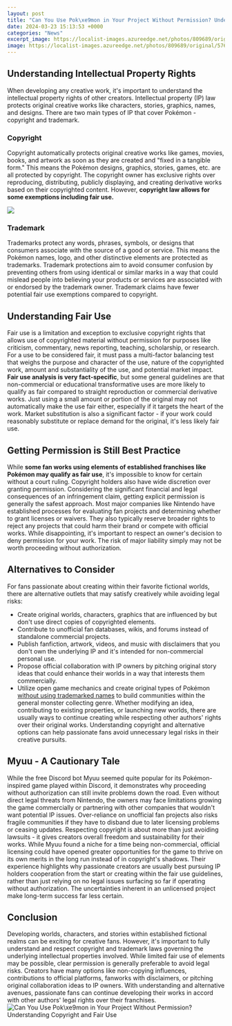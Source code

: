 ```yaml
---
layout: post
title: "Can You Use Pok\xe9mon in Your Project Without Permission? Understanding Copyright and Fair Use"
date: 2024-03-23 15:13:53 +0000
categories: "News"
excerpt_image: https://localist-images.azureedge.net/photos/809689/original/576ab2eafa5fc2671301072d446264c883537146.jpg
image: https://localist-images.azureedge.net/photos/809689/original/576ab2eafa5fc2671301072d446264c883537146.jpg
---
```


## Understanding Intellectual Property Rights 
When developing any creative work, it's important to understand the intellectual property rights of other creators. Intellectual property (IP) law protects original creative works like characters, stories, graphics, names, and designs. There are two main types of IP that cover Pokémon - copyright and trademark. 
### Copyright 
Copyright automatically protects original creative works like games, movies, books, and artwork as soon as they are created and "fixed in a tangible form." This means the Pokémon designs, graphics, stories, games, etc. are all protected by copyright. The copyright owner has exclusive rights over reproducing, distributing, publicly displaying, and creating derivative works based on their copyrighted content. However, **copyright law allows for some exemptions including fair use.**

![](https://lis.iwaruna.com/copyright-toolkit/wp-content/uploads/sites/2/2015/11/Infographic_CanIUseThatPicture4-1024x663.jpg)
### Trademark 
Trademarks protect any words, phrases, symbols, or designs that consumers associate with the source of a good or service. This means the Pokémon names, logo, and other distinctive elements are protected as trademarks. Trademark protections aim to avoid consumer confusion by preventing others from using identical or similar marks in a way that could mislead people into believing your products or services are associated with or endorsed by the trademark owner. Trademark claims have fewer potential fair use exemptions compared to copyright.
## Understanding Fair Use 
Fair use is a limitation and exception to exclusive copyright rights that allows use of copyrighted material without permission for purposes like criticism, commentary, news reporting, teaching, scholarship, or research. For a use to be considered fair, it must pass a multi-factor balancing test that weighs the purpose and character of the use, nature of the copyrighted work, amount and substantiality of the use, and potential market impact. 
**Fair use analysis is very fact-specific**, but some general guidelines are that non-commercial or educational transformative uses are more likely to qualify as fair compared to straight reproduction or commercial derivative works. Just using a small amount or portion of the original may not automatically make the use fair either, especially if it targets the heart of the work. Market substitution is also a significant factor - if your work could reasonably substitute or replace demand for the original, it's less likely fair use.
## Getting Permission is Still Best Practice 
While **some fan works using elements of established franchises like Pokémon may qualify as fair use**, it's impossible to know for certain without a court ruling. Copyright holders also have wide discretion over granting permission. Considering the significant financial and legal consequences of an infringement claim, getting explicit permission is generally the safest approach. 
Most major companies like Nintendo have established processes for evaluating fan projects and determining whether to grant licenses or waivers. They also typically reserve broader rights to reject any projects that could harm their brand or compete with official works. While disappointing, it's important to respect an owner's decision to deny permission for your work. The risk of major liability simply may not be worth proceeding without authorization.
## Alternatives to Consider 
For fans passionate about creating within their favorite fictional worlds, there are alternative outlets that may satisfy creatively while avoiding legal risks:
- Create original worlds, characters, graphics that are influenced by but don't use direct copies of copyrighted elements. 
- Contribute to unofficial fan databases, wikis, and forums instead of standalone commercial projects. 
- Publish fanfiction, artwork, videos, and music with disclaimers that you don't own the underlying IP and it's intended for non-commercial personal use.
- Propose official collaboration with IP owners by pitching original story ideas that could enhance their worlds in a way that interests them commercially. 
- Utilize open game mechanics and create original types of Pokémon [without using trademarked names](https://store.fi.io.vn/funny-its-a-doberman-not-shark-dog-owner) to build communities within the general monster collecting genre.
Whether modifying an idea, contributing to existing properties, or launching new worlds, there are usually ways to continue creating while respecting other authors' rights over their original works. Understanding copyright and alternative options can help passionate fans avoid unnecessary legal risks in their creative pursuits.
## Myuu - A Cautionary Tale
While the free Discord bot Myuu seemed quite popular for its Pokémon-inspired game played within Discord, it demonstrates why proceeding without authorization can still invite problems down the road. 
Even without direct legal threats from Nintendo, the owners may face limitations growing the game commercially or partnering with other companies that wouldn't want potential IP issues. Over-reliance on unofficial fan projects also risks fragile communities if they have to disband due to later licensing problems or ceasing updates.
Respecting copyright is about more than just avoiding lawsuits - it gives creators overall freedom and sustainability for their works. While Myuu found a niche for a time being non-commercial, official licensing could have opened greater opportunities for the game to thrive on its own merits in the long run instead of in copyright's shadows. 
Their experience highlights why passionate creators are usually best pursuing IP holders cooperation from the start or creating within the fair use guidelines, rather than just relying on no legal issues surfacing so far if operating without authorization. The uncertainties inherent in an unlicensed project make long-term success far less certain.
## Conclusion 
Developing worlds, characters, and stories within established fictional realms can be exciting for creative fans. However, it's important to fully understand and respect copyright and trademark laws governing the underlying intellectual properties involved. 
While limited fair use of elements may be possible, clear permission is generally preferable to avoid legal risks. Creators have many options like non-copying influences, contributions to official platforms, fanworks with disclaimers, or pitching original collaboration ideas to IP owners. With understanding and alternative avenues, passionate fans can continue developing their works in accord with other authors' legal rights over their franchises.
![Can You Use Pok\xe9mon in Your Project Without Permission? Understanding Copyright and Fair Use](https://localist-images.azureedge.net/photos/809689/original/576ab2eafa5fc2671301072d446264c883537146.jpg)